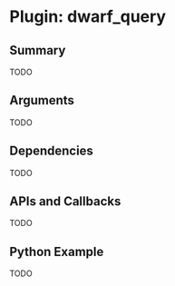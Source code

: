 Plugin: dwarf_query
===========

Summary
-------

TODO

Arguments
---------

TODO

Dependencies
------------

TODO

APIs and Callbacks
------------------

TODO

Python Example
-------

TODO